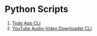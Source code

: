 # Python Scripts

1. [Todo App CLI](<./Todo App CLI>)
1. [YouTube Audio-Video Downloader CLI](<./YouTube Audio-Video Downloader CLI>)